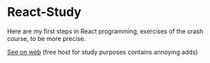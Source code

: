 # React-Study

Here are my first steps in React programming, exercises of the crash course, to be more precise.

<a href="http://myreactstudy.000webhostapp.com/">See on web</a> (free host for study purposes contains annoying adds)

